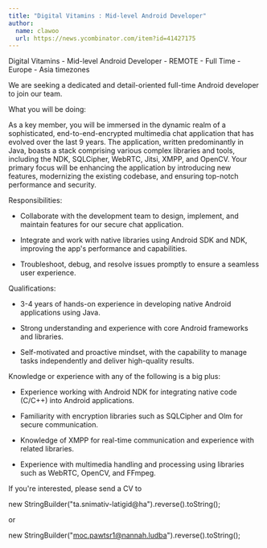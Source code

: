```yaml
---
title: "Digital Vitamins : Mid-level Android Developer"
author:
  name: clawoo
  url: https://news.ycombinator.com/item?id=41427175
---
```

Digital Vitamins - Mid-level Android Developer - REMOTE - Full Time - Europe - Asia timezones

We are seeking a dedicated and detail-oriented full-time Android developer to join our team.

What you will be doing:

As a key member, you will be immersed in the dynamic realm of a sophisticated, end-to-end-encrypted multimedia chat application that has evolved over the last 9 years. The application, written predominantly in Java, boasts a stack comprising various complex libraries and tools, including the NDK, SQLCipher, WebRTC, Jitsi, XMPP, and OpenCV. Your primary focus will be enhancing the application by introducing new features, modernizing the existing codebase, and ensuring top-notch performance and security.

Responsibilities:

- Collaborate with the development team to design, implement, and maintain features for our secure chat application.

- Integrate and work with native libraries using Android SDK and NDK, improving the app&#x27;s performance and capabilities.

- Troubleshoot, debug, and resolve issues promptly to ensure a seamless user experience.

Qualifications:

- 3-4 years of hands-on experience in developing native Android applications using Java.

- Strong understanding and experience with core Android frameworks and libraries.

- Self-motivated and proactive mindset, with the capability to manage tasks independently and deliver high-quality results.

Knowledge or experience with any of the following is a big plus:

- Experience working with Android NDK for integrating native code (C&#x2F;C++) into Android applications.

- Familiarity with encryption libraries such as SQLCipher and Olm for secure communication.

- Knowledge of XMPP for real-time communication and experience with related libraries.

- Experience with multimedia handling and processing using libraries such as WebRTC, OpenCV, and FFmpeg.

If you&#x27;re interested, please send a CV to

new StringBuilder(&quot;ta.snimativ-latigid@ha&quot;).reverse().toString();

or

new StringBuilder(&quot;moc.pawtsr1@nannah.ludba&quot;).reverse().toString();
